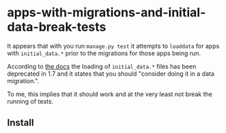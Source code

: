 # apps-with-migrations-and-initial-data-break-tests

It appears that with you run `manage.py test` it attempts to `loaddata` for apps with `initial_data.*` prior to the migrations for those apps being run.

According to [the docs](https://docs.djangoproject.com/en/dev/howto/initial-data/#automatically-loading-initial-data-fixtures) the loading of `initial_data.*` files has been deprecated in 1.7 and it states that you should "consider doing it in a data migration.".

To me, this implies that it should work and at the very least not break the running of tests. 

## Install


  